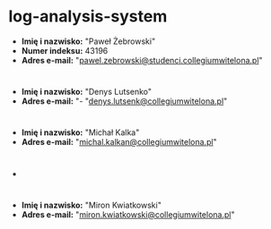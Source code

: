 # log-analysis-system

- **Imię i nazwisko:** "Paweł Żebrowski"
- **Numer indeksu:** 43196
- **Adres e-mail:** "pawel.zebrowski@studenci.collegiumwitelona.pl"
#
- **Imię i nazwisko:** "Denys Lutsenko"
- **Adres e-mail:** "- "denys.lutsenk@collegiumwitelona.pl"
#
- **Imię i nazwisko:** "Michał Kalka"
- **Adres e-mail:** "michal.kalkan@collegiumwitelona.pl"
- #
- **Imię i nazwisko:** "Miron Kwiatkowski"
- **Adres e-mail:** "miron.kwiatkowski@collegiumwitelona.pl"
